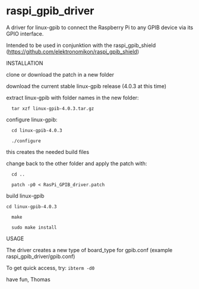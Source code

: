 # raspi_gpib_driver
A driver for linux-gpib to connect the Raspberry Pi to any GPIB device via its GPIO interface.

Intended to be used in conjunktion with the raspi_gpib_shield (https://github.com/elektronomikon/raspi_gpib_shield)


INSTALLATION

clone or download the patch in a new folder

download the current stable linux-gpib release (4.0.3 at this time)

extract linux-gpib with folder names in the new folder:

`  tar xzf linux-gpib-4.0.3.tar.gz`

configure linux-gpib:

`  cd linux-gpib-4.0.3`

`  ./configure`

this creates the needed build files

change back to the other folder and apply the patch with:

`  cd ..`

`  patch -p0 < RasPi_GPIB_driver.patch`

build linux-gpib

`cd linux-gpib-4.0.3`

`  make`

`  sudo make install`


USAGE

The driver creates a new type of board_type for gpib.conf (example raspi_gpib_driver/gpib.conf)

To get quick access, try:
`ibterm -d0`


have fun,
Thomas
